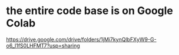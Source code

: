 # the entire code base is on Google Colab

https://drive.google.com/drive/folders/1jMi7kynQlbFXyW9-G-o6_l1fS0LHFMT7?usp=sharing
